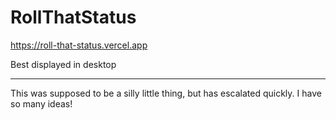 # RollThatStatus

https://roll-that-status.vercel.app

Best displayed in desktop

---

This was supposed to be a silly little thing, but has escalated quickly. I have so many ideas!  

